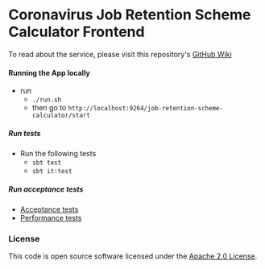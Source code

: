 
# Coronavirus Job Retention Scheme Calculator Frontend

To read about the service, please visit this repository's [GitHub Wiki](https://github.com/hmrc/coronavirus-jrs-calculator-frontend/wiki)


#### Running the App locally

* run
  - `./run.sh`
  - then go to `http://localhost:9264/job-retention-scheme-calculator/start`


##### Run tests
* Run the following tests
    - `sbt test`
    - `sbt it:test`

##### Run acceptance tests
* [Acceptance tests](https://github.com/hmrc/coronavirus-jrs-calculator-acceptance-tests)
* [Performance tests](https://github.com/hmrc/coronavirus-jrs-calculator-performance-tests)



### License

This code is open source software licensed under the [Apache 2.0 License]("http://www.apache.org/licenses/LICENSE-2.0.html").
